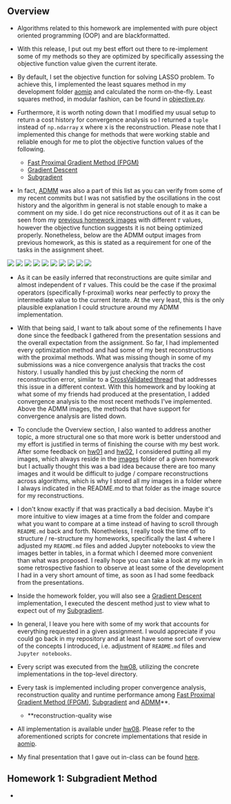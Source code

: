 ## Overview

* Algorithms related to this homework are implemented with pure object oriented programming (OOP) and are blackformatted.

* With this release, I put out my best effort out there to re-implement some of my methods so they are optimized by specifically assessing the objective function value given the current iterate.

* By default, I set the objective function for solving LASSO problem. To achieve this, I implemented the least squares method in my development folder [aomip](https://gitlab.lrz.de/IP/teaching/applied-optimization-methods-for-inverse-problems/aomip-kaan-guney-keklikci/-/tree/main/aomip) and calculated the norm on-the-fly. Least squares method, in modular fashion, can be found in [objective.py](https://gitlab.lrz.de/IP/teaching/applied-optimization-methods-for-inverse-problems/aomip-kaan-guney-keklikci/-/blob/main/aomip/objective.py).

* Furthermore, it is worth noting down that I modified my usual setup to return a cost history for convergence analysis so I returned a `tuple` instead of `np.ndarray` x where x is the reconstruction. Please note that I implemented this change for methods that were working stable and reliable enough for me to plot the objective function values of the following.
    * [Fast Proximal Gradient Method (FPGM)](https://gitlab.lrz.de/IP/teaching/applied-optimization-methods-for-inverse-problems/aomip-kaan-guney-keklikci/-/blob/main/aomip/fpgm.py)
    * [Gradient Descent](https://gitlab.lrz.de/IP/teaching/applied-optimization-methods-for-inverse-problems/aomip-kaan-guney-keklikci/-/blob/main/aomip/gradient.py)
    * [Subgradient](https://gitlab.lrz.de/IP/teaching/applied-optimization-methods-for-inverse-problems/aomip-kaan-guney-keklikci/-/blob/main/aomip/gradient.py)

* In fact, [ADMM](https://gitlab.lrz.de/IP/teaching/applied-optimization-methods-for-inverse-problems/aomip-kaan-guney-keklikci/-/blob/main/aomip/admm.py) was also a part of this list as you can verify from some of my recent commits but I was not satisfied by the oscillations in the cost history and the algorithm in general is not stable enough to make a comment on my side. I do get nice reconstructions out of it as it can be seen from my [previous homework images](https://gitlab.lrz.de/IP/teaching/applied-optimization-methods-for-inverse-problems/aomip-kaan-guney-keklikci/-/tree/main/homework/hw07/images) with different 𝜏 values, however the objective function suggests it is not being optimized properly. Nonetheless, below are the ADMM output images from previous homework, as this is stated as a requirement for one of the tasks in the assignment sheet.

![](https://gitlab.lrz.de/IP/teaching/applied-optimization-methods-for-inverse-problems/aomip-kaan-guney-keklikci/-/raw/main/homework/hw07/images/notebook/tau_0.001.png)
![](https://gitlab.lrz.de/IP/teaching/applied-optimization-methods-for-inverse-problems/aomip-kaan-guney-keklikci/-/raw/main/homework/hw07/images/notebook/tau_0.01.png)
![](https://gitlab.lrz.de/IP/teaching/applied-optimization-methods-for-inverse-problems/aomip-kaan-guney-keklikci/-/raw/main/homework/hw07/images/notebook/tau_0.1.png)
![](https://gitlab.lrz.de/IP/teaching/applied-optimization-methods-for-inverse-problems/aomip-kaan-guney-keklikci/-/raw/main/homework/hw07/images/notebook/tau_1.0.png)
![](https://gitlab.lrz.de/IP/teaching/applied-optimization-methods-for-inverse-problems/aomip-kaan-guney-keklikci/-/raw/main/homework/hw07/images/notebook/tau_10.0.png)
![](https://gitlab.lrz.de/IP/teaching/applied-optimization-methods-for-inverse-problems/aomip-kaan-guney-keklikci/-/raw/main/homework/hw07/images/notebook/tau_100.0.png)
![](https://gitlab.lrz.de/IP/teaching/applied-optimization-methods-for-inverse-problems/aomip-kaan-guney-keklikci/-/raw/main/homework/hw07/images/notebook/tau_1000.0.png)
![](https://gitlab.lrz.de/IP/teaching/applied-optimization-methods-for-inverse-problems/aomip-kaan-guney-keklikci/-/raw/main/homework/hw07/images/notebook/tau_10000.0.png)
![](https://gitlab.lrz.de/IP/teaching/applied-optimization-methods-for-inverse-problems/aomip-kaan-guney-keklikci/-/raw/main/homework/hw07/images/notebook/tau_100000.0.png)
![](https://gitlab.lrz.de/IP/teaching/applied-optimization-methods-for-inverse-problems/aomip-kaan-guney-keklikci/-/raw/main/homework/hw07/images/notebook/tau_1000000.0.png)

* As it can be easily inferred that reconstructions are quite similar and almost independent of 𝜏 values. This could be the case if the proximal operators (specifically f-proximal) works near perfectly to proxy the intermediate value to the current iterate. At the very least, this is the only plausible explanation I could structure around my ADMM implementation.


* With that being said, I want to talk about some of the refinements I have done since the feedback I gathered from the presentation sessions and the overall expectation from the assignment. So far, I had implemented every optimization method and had some of my best reconstructions with the proximal methods. What was missing though in some of my submissions was a nice convergence analysis that tracks the cost history. I usually handled this by just checking the norm of reconstruction error, similar to a [CrossValidated thread](https://stats.stackexchange.com/questions/130721/what-norm-of-the-reconstruction-error-is-minimized-by-the-low-rank-approximation) that addresses this issue in a different context. With this homework and by looking at what some of my friends had produced at the presentation, I added convergence analysis to the most recent methods I've implemented. Above the ADMM images, the methods that have support for convergence analysis are listed down.

* To conclude the Overview section, I also wanted to address another topic, a more structural one so that more work is better understood and my effort is justified in terms of finishing the course with my best work. After some feedback on [hw01](https://gitlab.lrz.de/IP/teaching/applied-optimization-methods-for-inverse-problems/aomip-kaan-guney-keklikci/-/tree/main/homework/hw01) and [hw02](https://gitlab.lrz.de/IP/teaching/applied-optimization-methods-for-inverse-problems/aomip-kaan-guney-keklikci/-/tree/main/homework/hw02), I considered putting all my images, which always reside in the [images](https://gitlab.lrz.de/IP/teaching/applied-optimization-methods-for-inverse-problems/aomip-kaan-guney-keklikci/-/tree/main/homework/hw07/images) folder of a given homework but I actually thought this was a bad idea because there are too many images and it would be difficult to judge / compare reconstructions across algorithms, which is why I stored all my images in a folder where I always indicated in the README.md to that folder as the image source for my reconstructions. 

* I don't know exactly if that was practically a bad decision. Maybe it's more intuitive to view images at a time from the folder and compare what you want to compare at a time instead of having to scroll through `README.md` back and forth. Nonetheless, I really took the time off to structure / re-structure my homeworks, specifically the last 4 where I adjusted my `README.md` files and added Jupyter notebooks to view the images better in tables, in a format which I deemed more convenient than what was proposed. I really hope you can take a look at my work in some retrospective fashion to observe at least some of the development I had in a very short amount of time, as soon as I had some feedback from the presentations.

* Inside the homework folder, you will also see a [Gradient Descent](https://gitlab.lrz.de/IP/teaching/applied-optimization-methods-for-inverse-problems/aomip-kaan-guney-keklikci/-/blob/main/aomip/gradient.py) implementation, I executed the descent method just to view what to expect out of my [Subgradient](https://gitlab.lrz.de/IP/teaching/applied-optimization-methods-for-inverse-problems/aomip-kaan-guney-keklikci/-/blob/main/homework/hw08/subgradient.py).

* In general, I leave you here with some of my work that accounts for everything requested in a given assignment. I would appreciate if you could go back in my repository and at least have some sort of overview of the concepts I introduced, i.e. adjustment of `README.md` files and `Jupyter notebooks`.

* Every script was executed from the [hw08](https://gitlab.lrz.de/IP/teaching/applied-optimization-methods-for-inverse-problems/aomip-kaan-guney-keklikci/-/tree/main/homework/hw07), utilizing the concrete implementations in the top-level directory.

* Every task is implemented including proper convergence analysis, reconstruction quality and runtime performance among [Fast Proximal Gradient Method (FPGM)](https://gitlab.lrz.de/IP/teaching/applied-optimization-methods-for-inverse-problems/aomip-kaan-guney-keklikci/-/blob/main/aomip/fpgm.py), [Subgradient](https://gitlab.lrz.de/IP/teaching/applied-optimization-methods-for-inverse-problems/aomip-kaan-guney-keklikci/-/blob/main/aomip/gradient.py) and [ADMM](https://gitlab.lrz.de/IP/teaching/applied-optimization-methods-for-inverse-problems/aomip-kaan-guney-keklikci/-/blob/main/aomip/admm.py)**.

    * **reconstruction-quality wise 

* All implementation is available under [hw08](https://gitlab.lrz.de/IP/teaching/applied-optimization-methods-for-inverse-problems/aomip-kaan-guney-keklikci/-/tree/main/homework/hw07). Please refer to the aforementioned scripts for concrete implementations that reside in [aomip](https://gitlab.lrz.de/IP/teaching/applied-optimization-methods-for-inverse-problems/aomip-kaan-guney-keklikci/-/tree/main/aomip).

* My final presentation that I gave out in-class can be found [here](https://gitlab.lrz.de/IP/teaching/applied-optimization-methods-for-inverse-problems/aomip-kaan-guney-keklikci/-/blob/main/homework/hw08/Practical%20Course%20-%20Applied%20Optimization%20Methods%20for%20Inverse%20Problems.pdf).

## Homework 1: Subgradient Method

* 
